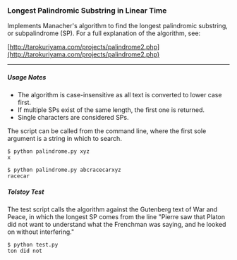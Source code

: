 ### Longest Palindromic Substring in Linear Time ###

Implements Manacher's algorithm to find the longest palindromic substring,
or subpalindrome (SP). For a full explanation of the algorithm, see:

[http://tarokuriyama.com/projects/palindrome2.php](http://tarokuriyama.com/projects/palindrome2.php)
   
<hr>
    
##### Usage Notes #####

* The algorithm is case-insensitive as all text is converted to lower case first.
* If multiple SPs exist of the same length, the first one is returned. 
* Single characters are considered SPs.

The script can be called from the command line, where the first sole argument is a string in which to search.

    $ python palindrome.py xyz
    x

    $ python palindrome.py abcracecarxyz
    racecar


##### Tolstoy Test #####

The test script calls the algorithm against the Gutenberg text of War and Peace, in which the longest SP comes from the line "Pierre saw that Platon did not want to understand what the Frenchman was saying, and he looked on without interfering."

    $ python test.py
    ton did not